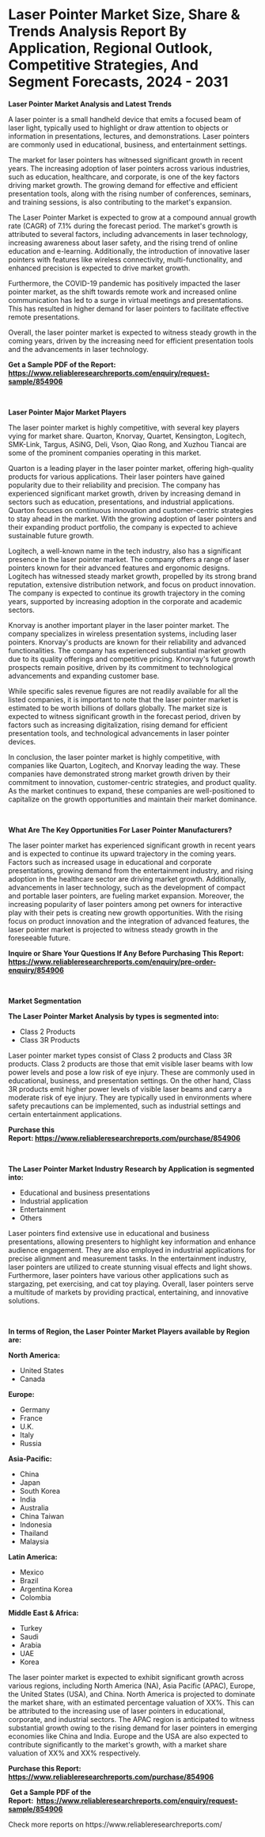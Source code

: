 <p><h1>Laser Pointer Market Size, Share & Trends Analysis Report By Application, Regional Outlook, Competitive Strategies, And Segment Forecasts, 2024 - 2031</h1></p><p><strong>Laser Pointer Market Analysis and Latest Trends</strong></p>
<p><p>A laser pointer is a small handheld device that emits a focused beam of laser light, typically used to highlight or draw attention to objects or information in presentations, lectures, and demonstrations. Laser pointers are commonly used in educational, business, and entertainment settings.</p><p>The market for laser pointers has witnessed significant growth in recent years. The increasing adoption of laser pointers across various industries, such as education, healthcare, and corporate, is one of the key factors driving market growth. The growing demand for effective and efficient presentation tools, along with the rising number of conferences, seminars, and training sessions, is also contributing to the market's expansion.</p><p>The Laser Pointer Market is expected to grow at a compound annual growth rate (CAGR) of 7.1% during the forecast period. The market's growth is attributed to several factors, including advancements in laser technology, increasing awareness about laser safety, and the rising trend of online education and e-learning. Additionally, the introduction of innovative laser pointers with features like wireless connectivity, multi-functionality, and enhanced precision is expected to drive market growth.</p><p>Furthermore, the COVID-19 pandemic has positively impacted the laser pointer market, as the shift towards remote work and increased online communication has led to a surge in virtual meetings and presentations. This has resulted in higher demand for laser pointers to facilitate effective remote presentations.</p><p>Overall, the laser pointer market is expected to witness steady growth in the coming years, driven by the increasing need for efficient presentation tools and the advancements in laser technology.</p></p>
<p><strong>Get a Sample PDF of the Report:&nbsp; <a href="https://www.reliableresearchreports.com/enquiry/request-sample/854906">https://www.reliableresearchreports.com/enquiry/request-sample/854906</a></strong></p>
<p>&nbsp;</p>
<p><strong>Laser Pointer Major Market Players</strong></p>
<p><p>The laser pointer market is highly competitive, with several key players vying for market share. Quarton, Knorvay, Quartet, Kensington, Logitech, SMK-Link, Targus, ASiNG, Deli, Vson, Qiao Rong, and Xuzhou Tiancai are some of the prominent companies operating in this market.</p><p>Quarton is a leading player in the laser pointer market, offering high-quality products for various applications. Their laser pointers have gained popularity due to their reliability and precision. The company has experienced significant market growth, driven by increasing demand in sectors such as education, presentations, and industrial applications. Quarton focuses on continuous innovation and customer-centric strategies to stay ahead in the market. With the growing adoption of laser pointers and their expanding product portfolio, the company is expected to achieve sustainable future growth.</p><p>Logitech, a well-known name in the tech industry, also has a significant presence in the laser pointer market. The company offers a range of laser pointers known for their advanced features and ergonomic designs. Logitech has witnessed steady market growth, propelled by its strong brand reputation, extensive distribution network, and focus on product innovation. The company is expected to continue its growth trajectory in the coming years, supported by increasing adoption in the corporate and academic sectors.</p><p>Knorvay is another important player in the laser pointer market. The company specializes in wireless presentation systems, including laser pointers. Knorvay's products are known for their reliability and advanced functionalities. The company has experienced substantial market growth due to its quality offerings and competitive pricing. Knorvay's future growth prospects remain positive, driven by its commitment to technological advancements and expanding customer base.</p><p>While specific sales revenue figures are not readily available for all the listed companies, it is important to note that the laser pointer market is estimated to be worth billions of dollars globally. The market size is expected to witness significant growth in the forecast period, driven by factors such as increasing digitalization, rising demand for efficient presentation tools, and technological advancements in laser pointer devices.</p><p>In conclusion, the laser pointer market is highly competitive, with companies like Quarton, Logitech, and Knorvay leading the way. These companies have demonstrated strong market growth driven by their commitment to innovation, customer-centric strategies, and product quality. As the market continues to expand, these companies are well-positioned to capitalize on the growth opportunities and maintain their market dominance.</p></p>
<p>&nbsp;</p>
<p><strong>What Are The Key Opportunities For Laser Pointer Manufacturers?</strong></p>
<p><p>The laser pointer market has experienced significant growth in recent years and is expected to continue its upward trajectory in the coming years. Factors such as increased usage in educational and corporate presentations, growing demand from the entertainment industry, and rising adoption in the healthcare sector are driving market growth. Additionally, advancements in laser technology, such as the development of compact and portable laser pointers, are fueling market expansion. Moreover, the increasing popularity of laser pointers among pet owners for interactive play with their pets is creating new growth opportunities. With the rising focus on product innovation and the integration of advanced features, the laser pointer market is projected to witness steady growth in the foreseeable future.</p></p>
<p><strong>Inquire or Share Your Questions If Any Before Purchasing This Report: <a href="https://www.reliableresearchreports.com/enquiry/pre-order-enquiry/854906">https://www.reliableresearchreports.com/enquiry/pre-order-enquiry/854906</a></strong></p>
<p>&nbsp;</p>
<p><strong>Market Segmentation</strong></p>
<p><strong>The Laser Pointer Market Analysis by types is segmented into:</strong></p>
<p><ul><li>Class 2 Products</li><li>Class 3R Products</li></ul></p>
<p><p>Laser pointer market types consist of Class 2 products and Class 3R products. Class 2 products are those that emit visible laser beams with low power levels and pose a low risk of eye injury. These are commonly used in educational, business, and presentation settings. On the other hand, Class 3R products emit higher power levels of visible laser beams and carry a moderate risk of eye injury. They are typically used in environments where safety precautions can be implemented, such as industrial settings and certain entertainment applications.</p></p>
<p><strong>Purchase this Report:&nbsp;<a href="https://www.reliableresearchreports.com/purchase/854906">https://www.reliableresearchreports.com/purchase/854906</a></strong></p>
<p>&nbsp;</p>
<p><strong>The Laser Pointer Market Industry Research by Application is segmented into:</strong></p>
<p><ul><li>Educational and business presentations</li><li>Industrial application</li><li>Entertainment</li><li>Others</li></ul></p>
<p><p>Laser pointers find extensive use in educational and business presentations, allowing presenters to highlight key information and enhance audience engagement. They are also employed in industrial applications for precise alignment and measurement tasks. In the entertainment industry, laser pointers are utilized to create stunning visual effects and light shows. Furthermore, laser pointers have various other applications such as stargazing, pet exercising, and cat toy playing. Overall, laser pointers serve a multitude of markets by providing practical, entertaining, and innovative solutions.</p></p>
<p>&nbsp;</p>
<p><strong>In terms of Region, the Laser Pointer Market Players available by Region are:</strong></p>
<p>
    <p> <strong> North America: </strong>
        <ul>
            <li>United States</li>
            <li>Canada</li>
        </ul>
        </p> 
    <p> <strong> Europe: </strong>
        <ul>
            <li>Germany</li>
            <li>France</li>
            <li>U.K.</li>
            <li>Italy</li>
            <li>Russia</li>
        </ul>
        </p> 
    <p> <strong> Asia-Pacific: </strong>
        <ul>
            <li>China</li>
            <li>Japan</li>
            <li>South Korea</li>
            <li>India</li>
            <li>Australia</li>
            <li>China Taiwan</li>
            <li>Indonesia</li>
            <li>Thailand</li>
            <li>Malaysia</li>
        </ul>
        </p> 
    <p> <strong> Latin America: </strong>
        <ul>
            <li>Mexico</li>
            <li>Brazil</li>
            <li>Argentina Korea</li>
            <li>Colombia</li>
        </ul>
        </p> 
    <p> <strong> Middle East & Africa: </strong>
        <ul>
            <li>Turkey</li>
            <li>Saudi</li>
            <li>Arabia</li>
            <li>UAE</li>
            <li>Korea</li>
        </ul>
    </p>
    </p>
<p><p>The laser pointer market is expected to exhibit significant growth across various regions, including North America (NA), Asia Pacific (APAC), Europe, the United States (USA), and China. North America is projected to dominate the market share, with an estimated percentage valuation of XX%. This can be attributed to the increasing use of laser pointers in educational, corporate, and industrial sectors. The APAC region is anticipated to witness substantial growth owing to the rising demand for laser pointers in emerging economies like China and India. Europe and the USA are also expected to contribute significantly to the market's growth, with a market share valuation of XX% and XX% respectively.</p></p>
<p><strong>Purchase this Report: <a href="https://www.reliableresearchreports.com/purchase/854906">https://www.reliableresearchreports.com/purchase/854906</a></strong></p>
<p>&nbsp;<strong>Get a Sample PDF of the Report:&nbsp;&nbsp;<a href="https://www.reliableresearchreports.com/enquiry/request-sample/854906">https://www.reliableresearchreports.com/enquiry/request-sample/854906</a></strong></p>
<p><strong></strong></p>
<p>Check more reports on https://www.reliableresearchreports.com/</p>